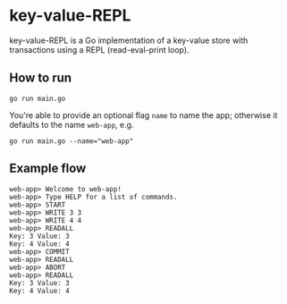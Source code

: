 # key-value-REPL
key-value-REPL is a Go implementation of a key-value store with transactions
using a REPL (read-eval-print loop).


## How to run
```
go run main.go
```

You're able to provide an optional flag `name` to name the app; otherwise it defaults to
the name `web-app`, e.g.
```
go run main.go --name="web-app"
```

## Example flow
```
web-app> Welcome to web-app!
web-app> Type HELP for a list of commands.
web-app> START   
web-app> WRITE 3 3
web-app> WRITE 4 4
web-app> READALL    
Key: 3 Value: 3
Key: 4 Value: 4
web-app> COMMIT
web-app> READALL
web-app> ABORT
web-app> READALL
Key: 3 Value: 3
Key: 4 Value: 4
```